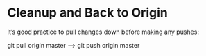 # Cleanup and Back to Origin

It’s good practice to pull changes down before making any pushes:

git pull origin master —&gt; git push origin master

